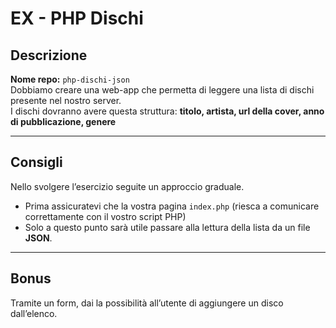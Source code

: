 # EX - PHP Dischi

## Descrizione

**Nome repo:** `php-dischi-json`  
Dobbiamo creare una web-app che permetta di leggere una lista di dischi presente nel nostro server.  
I dischi dovranno avere questa struttura: **titolo, artista, url della cover, anno di pubblicazione, genere**

---

## Consigli

Nello svolgere l’esercizio seguite un approccio graduale.

-   Prima assicuratevi che la vostra pagina `index.php` (riesca a comunicare correttamente con il vostro script PHP)
-   Solo a questo punto sarà utile passare alla lettura della lista da un file **JSON**.

---

## Bonus

Tramite un form, dai la possibilità all’utente di aggiungere un disco dall’elenco.
